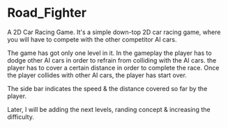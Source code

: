 # Road_Fighter
A 2D Car Racing Game. It's a simple down-top 2D car racing game, where you will have to compete with the other competitor AI cars.

The game has got only one level in it. In the gameplay the player has to dodge other AI cars in order to refrain from colliding with the AI cars. the player has to cover a certain distance in order to complete the race. Once the player collides with other AI cars, the player has start over.

The side bar indicates the speed & the distance covered so far by the player.

Later, I will be adding the next levels, randing concept & increasing the difficulty.
